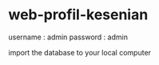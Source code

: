 # web-profil-kesenian

username : admin
password : admin

import the database to your local computer
